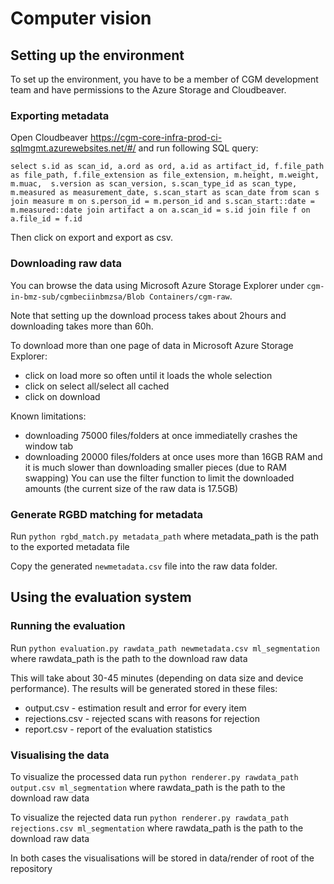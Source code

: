 # Computer vision

## Setting up the environment
To set up the environment, you have to be a member of CGM development team and have permissions to the Azure Storage and Cloudbeaver.

### Exporting metadata
Open Cloudbeaver <https://cgm-core-infra-prod-ci-sqlmgmt.azurewebsites.net/#/> and run following SQL query:

`select s.id as scan_id, a.ord as ord, a.id as artifact_id, f.file_path as file_path, f.file_extension as file_extension, m.height, m.weight, m.muac,  s.version as scan_version, s.scan_type_id as scan_type, m.measured as measurement_date, s.scan_start as scan_date from scan s
join measure m on s.person_id = m.person_id and s.scan_start::date = m.measured::date
join artifact a on a.scan_id = s.id
join file f on a.file_id = f.id`

Then click on export and export as csv.

### Downloading raw data
You can browse the data using Microsoft Azure Storage Explorer under `cgm-in-bmz-sub/cgmbeciinbmzsa/Blob Containers/cgm-raw`.

Note that setting up the download process takes about 2hours and downloading takes more than 60h.

To download more than one page of data in Microsoft Azure Storage Explorer:
* click on load more so often until it loads the whole selection
* click on select all/select all cached
* click on download

Known limitations:
* downloading 75000 files/folders at once immediatelly crashes the window tab
* downloading 20000 files/folders at once uses more than 16GB RAM and it is much slower than downloading smaller pieces (due to RAM swapping)
You can use the filter function to limit the downloaded amounts (the current size of the raw data is 17.5GB)

### Generate RGBD matching for metadata
Run
`python rgbd_match.py metadata_path`
where metadata_path is the path to the exported metadata file

Copy the generated `newmetadata.csv` file into the raw data folder.

## Using the evaluation system

### Running the evaluation
Run
`python evaluation.py rawdata_path newmetadata.csv ml_segmentation`
where rawdata_path is the path to the download raw data

This will take about 30-45 minutes (depending on data size and device performance). The results will be generated stored in these files:
* output.csv - estimation result and error for every item
* rejections.csv - rejected scans with reasons for rejection
* report.csv - report of the evaluation statistics

### Visualising the data
To visualize the processed data run
`python renderer.py rawdata_path output.csv ml_segmentation`
where rawdata_path is the path to the download raw data

To visualize the rejected data run
`python renderer.py rawdata_path rejections.csv ml_segmentation`
where rawdata_path is the path to the download raw data

In both cases the visualisations will be stored in data/render of root of the repository
